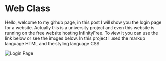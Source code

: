 # Web Class
Hello, welcome to my github page, in this post I will show you the login page for a website. Actually this is a university project and even this website is running on the free website hosting InfinityFree. To view it you can use the link below or see the images below. In this project I used the markup language HTML and the styling language CSS

![Login Page](https://github.com/Beny-sys/webclass/blob/16748df6b275e7442e193eadedadb1e29f599d5a/image/Login.png)
